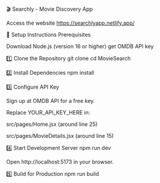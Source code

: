 🎬 Searchly - Movie Discovery App

Access the website 
https://searchlyapp.netlify.app/


🚀 Setup Instructions
Prerequisites

Download Node.js (version 16 or higher) 
get OMDB API key 

1️⃣ Clone the Repository
git clone <your-repo-url>
cd MovieSearch

2️⃣ Install Dependencies
npm install

3️⃣ Configure API Key

Sign up at OMDB API for a free key.

Replace YOUR_API_KEY_HERE in:

src/pages/Home.jsx (around line 25)

src/pages/MovieDetails.jsx (around line 15)

4️⃣ Start Development Server
npm run dev

Open http://localhost:5173 in your browser.

5️⃣ Build for Production
npm run build
